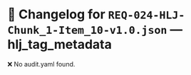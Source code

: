 # 📝 Changelog for `REQ-024-HLJ-Chunk_1-Item_10-v1.0.json` — **hlj_tag_metadata**

❌ No audit.yaml found.
